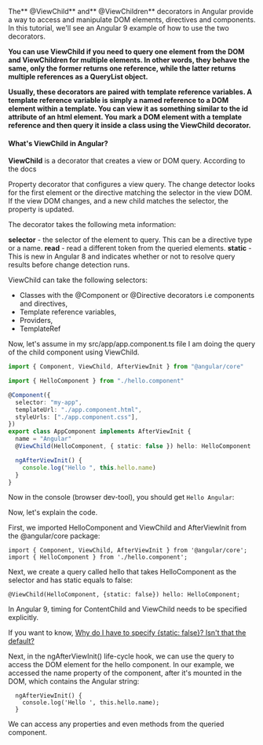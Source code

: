 The** @ViewChild** and** @ViewChildren** decorators in Angular provide a way to access and manipulate DOM elements, directives and components. In this tutorial, we'll see an Angular 9 example of how to use the two decorators.

**You can use ViewChild if you need to query one element from the DOM and ViewChildren for multiple elements. In other words, they behave the same, only the former returns one reference, while the latter returns multiple references as a QueryList object.**

**Usually, these decorators are paired with template reference variables. A template reference variable is simply a named reference to a DOM element within a template. You can view it as something similar to the id attribute of an html element. You mark a DOM element with a template reference and then query it inside a class using the ViewChild decorator.**

#### What's ViewChild in Angular?

**ViewChild** is a decorator that creates a view or DOM query. According to the docs

Property decorator that configures a view query. The change detector looks for the first element or the directive matching the selector in the view DOM. If the view DOM changes, and a new child matches the selector, the property is updated.

The decorator takes the following meta information:

**selector** - the selector of the element to query. This can be a directive type or a name.
**read** - read a different token from the queried elements.
**static** - This is new in Angular 8 and indicates whether or not to resolve query results before change detection runs.

ViewChild can take the following selectors:

- Classes with the @Component or @Directive decorators i.e components and directives,
- Template reference variables,
- Providers,
- TemplateRef

Now, let's assume in my src/app/app.component.ts file I am doing the query of the child component using ViewChild.

```ts
import { Component, ViewChild, AfterViewInit } from "@angular/core"

import { HelloComponent } from "./hello.component"

@Component({
  selector: "my-app",
  templateUrl: "./app.component.html",
  styleUrls: ["./app.component.css"],
})
export class AppComponent implements AfterViewInit {
  name = "Angular"
  @ViewChild(HelloComponent, { static: false }) hello: HelloComponent

  ngAfterViewInit() {
    console.log("Hello ", this.hello.name)
  }
}
```

Now in the console (browser dev-tool), you should get `Hello Angular`:

Now, let's explain the code.

First, we imported HelloComponent and ViewChild and AfterViewInit from the @angular/core package:

```
import { Component, ViewChild, AfterViewInit } from '@angular/core';
import { HelloComponent } from './hello.component';

```

Next, we create a query called hello that takes HelloComponent as the selector and has static equals to false:

```
@ViewChild(HelloComponent, {static: false}) hello: HelloComponent;

```

In Angular 9, timing for ContentChild and ViewChild needs to be specified explicitly.

If you want to know, [​Why do I have to specify {static: false}? Isn't that the default?](https://angular.io/guide/static-query-migration#why-do-i-have-to-specify-static-false-isnt-that-the-default)

Next, in the ngAfterViewInit() life-cycle hook, we can use the query to access the DOM element for the hello component. In our example, we accessed the name property of the component, after it's mounted in the DOM, which contains the Angular string:

```
  ngAfterViewInit() {
    console.log('Hello ', this.hello.name);
  }

```

We can access any properties and even methods from the queried component.
